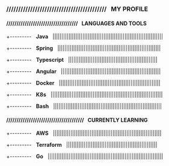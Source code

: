 ### //////////////////////////////////////////&nbsp;&nbsp; MY PROFILE &nbsp;&nbsp;

#### ///////////////////////////////////&nbsp;&nbsp; LANGUAGES AND TOOLS &nbsp;&nbsp;

+---------&nbsp;&nbsp; __Java__ &nbsp;&nbsp;|||||||||||||||||||||||||||||||||||||||||||||||||||||||||||||||

+---------&nbsp;&nbsp; __Spring__ &nbsp;&nbsp;|||||||||||||||||||||||||||||||||||||||||||||||||||||||||||

+---------&nbsp;&nbsp; __Typescript__ &nbsp;&nbsp;|||||||||||||||||||||||||||||||||||||||||||||||||||

+---------&nbsp;&nbsp; __Angular__ &nbsp;&nbsp;|||||||||||||||||||||||||||||||||||||||||||||||||||||||||

+---------&nbsp;&nbsp; __Docker__ &nbsp;&nbsp;||||||||||||||||||||||||||||||||||||||||||||||||||||||||||

+---------&nbsp;&nbsp; __K8s__ &nbsp;&nbsp;||||||||||||||||||||||||||||||||||||||||||||||||||||||||||||||||

+---------&nbsp;&nbsp; __Bash__ &nbsp;&nbsp;||||||||||||||||||||||||||||||||||||||||||||||||||||||||||||||

#### //////////////////////////////////////&nbsp;&nbsp; CURRENTLY LEARNING &nbsp;&nbsp;

+---------&nbsp;&nbsp; __AWS__ &nbsp;&nbsp;||||||||||||||||||||||||||||||||||||||||||||||||||||||||||||||

+---------&nbsp;&nbsp; __Terraform__ &nbsp;&nbsp;||||||||||||||||||||||||||||||||||||||||||||||||||||

+---------&nbsp;&nbsp; __Go__ &nbsp;&nbsp;||||||||||||||||||||||||||||||||||||||||||||||||||||||||||||||||||

